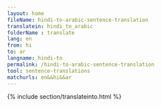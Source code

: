 ```yaml
---
layout: home
fileName: hindi-to-arabic-sentence-translation
translatein: hindi_to_arabic
folderName : translate
lang: en
from: hi
to: ar
langname: hindi-to
permalink: /hindi-to-arabic-sentence-translation
tool: sentence-translations
matchurls: en&&hi&&ar
---
```

{% include section/translateinto.html %}

